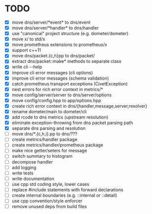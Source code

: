 TODO
====
 - [x] move dns/server/\*event\* to dns/event
 - [x] move dns/server/\*handler\* to dns/handler
 - [x] use "canonical" project structure (e.g. dometer/dometer)
 - [x] move x/ to std/x
 - [x] move prometheus extensions to prometheus/x
 - [x] support c++11
 - [x] move dns/packet.{c,h}pp to dns/packet/
 - [x] extract dns/packet::make\* methods to separate class
 - [x] write cli --help
 - [x] improve cli error messages (cli options)
 - [x] improve cli error messages (schema validation)
 - [x] catch prometheus transport exceptions (CivetException)
 - [x] nest errors for rich error context in metrics/\*
 - [x] move config/server/server to dns/server/options
 - [x] move config/config.hpp to app/options.hpp
 - [x] create rich error context in dns/{handler,message,server,resolver}
 - [x] rename dometer/main to dometer/cli
 - [x] add rcode to dns metrics (upstream resolution)
 - [x] eliminate exception-throwing from dns packet parsing path
 - [x] separate dns parsing and resolution
 - [ ] move dns/\*.{c,h,i}.pp to dns/???
 - [ ] create metrics/handler package
 - [ ] create metrics/handler/prometheus package
 - [ ] make nice getter/seters for message
 - [ ] switch summary to histogram
 - [ ] decompose handler
 - [ ] add logging
 - [ ] write tests
 - [ ] write documentation
 - [ ] use cpp std coding style, lower cases
 - [ ] replace #include statements with forward declarations
 - [ ] create internal boundaries (e.g. ::internal or ::detail)
 - [ ] use cpp convention/style enforcer
 - [ ] remove unused deps from build files
